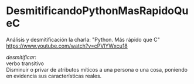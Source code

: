 # DesmitificandoPythonMasRapidoQueC
Análisis y desmitificación la charla: "Python. Más rápido que C" 
https://www.youtube.com/watch?v=cPVlYWxcu18


*desmitificar*:  
	verbo transitivo  
	Disminuir o privar de atributos míticos a una persona o una cosa, poniendo en evidencia sus características reales.
